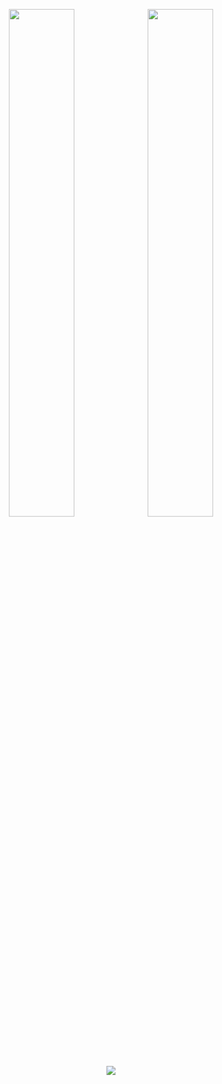 
<!--
**arpittaneja/arpittaneja** is a ✨ _special_ ✨ repository because its `README.md` (this file) appears on your GitHub profile.

Here are some ideas to get you started:

- 🔭 I’m currently working on ...
- 🌱 I’m currently learning ...
- 👯 I’m looking to collaborate on ...
- 🤔 I’m looking for help with ...
- 💬 Ask me about ...
- 📫 How to reach me: ...
- 😄 Pronouns: ...
- ⚡ Fun fact: ...
-->


<!--[![My GitHub stats](https://github-readme-stats.vercel.app/api?username=arpittaneja&show_icons=true&theme=tokyonight)](https://github.com/anuraghazra/github-readme-stats)     
[![Top Langs](https://github-readme-stats.vercel.app/api/top-langs/?username=arpittaneja&show_icons=true&theme=tokyonight)](https://github.com/anuraghazra/github-readme-stats)

[![Top Langs](https://github-readme-stats.vercel.app/api/top-langs/?username=arpittaneja&show_icons=true&theme=tokyonight&layout=compact)](https://github.com/anuraghazra/github-readme-stats)
-->
<!-- 
<a href="#">
  <img align="center" src="https://github-readme-stats.vercel.app/api?username=arpittaneja&show_icons=true&theme=tokyonight" />
</a>
<a href="#">
  
</a> -->
<p align="center">
	
  <img width="48%" src="https://github-readme-stats.vercel.app/api?username=arpittaneja&show_icons=true&theme=tokyonight" />
  <img width="48%" src="https://github-readme-streak-stats.herokuapp.com/?user=arpittaneja&theme=tokyonight" />
  <img align="center" src="https://github-readme-stats.vercel.app/api/top-langs/?username=arpittaneja&show_icons=true&theme=tokyonight&layout=compact" />
</p>
